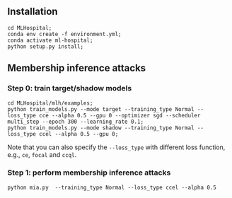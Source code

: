 
## Installation
```
cd MLHospital;
conda env create -f environment.yml;
conda activate ml-hospital;
python setup.py install;
```


## Membership inference attacks
### Step 0: train target/shadow models
```
cd MLHospital/mlh/examples;
python train_models.py --mode target --training_type Normal --loss_type cce --alpha 0.5 --gpu 0 --optimizer sgd --scheduler multi_step --epoch 300 --learning_rate 0.1;
python train_models.py --mode shadow --training_type Normal --loss_type ccel --alpha 0.5 --gpu 0;
```
Note that you can also specify the `--loss_type` with different loss function, e.g., `ce`, `focal` and `ccql`.

### Step 1: perform membership inference attacks
```
python mia.py  --training_type Normal --loss_type ccel --alpha 0.5
```
